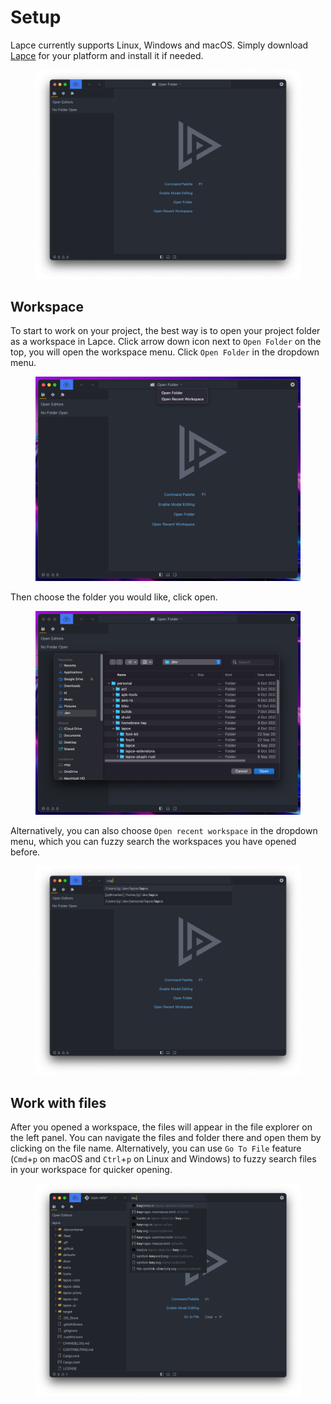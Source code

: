 # Setup

Lapce currently supports Linux, Windows and macOS. Simply download [Lapce](https://lapce.dev/#downloads-all) for your platform and install it if needed.&#x20;

<figure><img src="../.gitbook/assets/Screenshot 2022-10-12 at 22.53.41.png" alt=""><figcaption></figcaption></figure>

## Workspace

To start to work on your project, the best way is to open your project folder as a workspace in Lapce. Click arrow down icon next to `Open Folder` on the top, you will open the workspace menu. Click `Open Folder` in the dropdown menu.

<figure><img src="../.gitbook/assets/Screenshot 2022-10-12 at 22.55.17.png" alt=""><figcaption></figcaption></figure>

Then choose the folder you would like, click open.

<figure><img src="../.gitbook/assets/Screenshot 2022-10-12 at 22.55.54.png" alt=""><figcaption></figcaption></figure>

Alternatively, you can also choose `Open recent workspace` in the dropdown menu, which you can fuzzy search the workspaces you have opened before.

<figure><img src="../.gitbook/assets/Screenshot 2022-10-12 at 22.56.19.png" alt=""><figcaption></figcaption></figure>

## Work with files

After you opened a workspace, the files will appear in the file explorer on the left panel. You can navigate the files and folder there and open them by clicking on the file name. Alternatively, you can use `Go To File` feature (`Cmd`+`p` on macOS and `Ctrl`+`p` on Linux and Windows) to fuzzy search files in your workspace for quicker opening.&#x20;

<figure><img src="../.gitbook/assets/Screenshot 2022-10-12 at 22.58.24.png" alt=""><figcaption></figcaption></figure>
